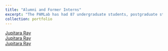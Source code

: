 ```yaml
---
title: "Alumni and Former Interns"
excerpt: "The PAMLab has had 87 undergraduate students, postgraduate students, and interns join us over the years."
collection: portfolio
---
```


<a href='https://jupitararay.github.io/' target='_blank'>Jupitara Ray</a><br/>
<a href='https://jupitararay.github.io/' target='_blank'>Jupitara Ray</a><br/>
<a href='https://jupitararay.github.io/' target='_blank'>Jupitara Ray</a><br/>
